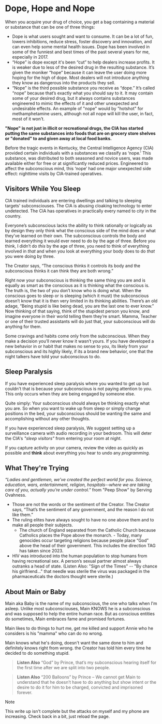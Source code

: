 # Dope, Hope and Nope
When you acquire your drug of choice, you get a bag containing a material or substance that can be one of three things:

* Dope is what users sought and want to consume. It can be a lot of fun, lowers inhibitions, reduce stress, foster discovery and innovation, and can even help some mental health issues. Dope has been involved in some of the funniest and best times of the past several years for me, especially in 2017.
* “Hope” is dope except it's been “cut” to help dealers increase profits. It is weaker due to less of the desired drug in the resulting substance. It’s given the moniker  “hope” because it can leave the user doing more hoping for the high of dope. Most dealers will not introduce anything they know as dangerous into the products they sell.
* “Nope” is the third possible substance you receive as “dope.” It’s called “nope” because that’s exactly what you should say to it. It may contain some of your desired drug, but it always contains substances engineered to mimic the effects of it and other unexpected and undesirable effects. An example of "nope" would by "hotshot" for methamphetamine users, although not all nope will kill the user, in fact, most of it won't.

**"Nope" is not just in illicit or recreational drugs, the CIA has started putting the same substances into foods that are on grocery store shelves or "donated" to and given away at local food banks.**

Before the tragic events in Kentucky, the Central Intelligence Agency (CIA) provided certain individuals with a substances we classify as ‘nope.’ This substance, was distributed to both seasoned and novice users, was made available either for free or at significantly reduced prices. Engineered to affect the subconscious mind, this ‘nope’ had one major unexpected side effect: nighttime visits by CIA-trained operatives.

## Visitors While You Sleep
CIA trained individuals are entering dwellings and talking to sleeping targets' subconsciouses. The CIA is abusing cloaking technology to enter undetected. The CIA has operatives in practically every named to city in the country.

Everyone’s subconscious lacks the ability to think rationally or logically as by design they only think what the conscious side of the mind does or what they’ve learned on their own. The subconscious controls the body and learned everything it would ever need to do by the age of three. Before you think, I didn’t do *this* by the age of three, you need to think of everything involved in *that* and when you look at everything your body does to do *that* you were doing by three. 

The Creator says, “The conscious thinks it controls its body and the subconscious thinks it can think they are both wrong.”

Right now your subconscious is thinking the same thing you are and is equally as smart as the conscious as it is thinking what the conscious is. The truth is, the two of you don’t know who is doing what. When the conscious goes to sleep or is sleeping (which it must) the subconscious doesn’t know that it is then very limited in its thinking abilities. There’s an old adage, “Being stupid is like being dead, you are the last one to ever know.” Now thinking of that saying, think of the stupidest person you know, and imagine everyone in their world telling them they’re smart. Mamma, Teacher or one of their trusted assistants will do just that, your subconscious will do anything for them.  

Some cravings and habits come only from the subconscious. When they make a decision you’ll never know it wasn’t yours. If you have developed a new behavior in or habit that makes no sense to you, its likely from your subconscious and its highly likely, if its a brand new behavior, one that the night talkers have told your subconscious to do.

## Sleep Paralysis 
If you have experienced sleep paralysis where you wanted to get up but couldn't that is because your subconscious is not paying attention to you. This only occurs when they are being engaged by someone else.

Quite simply: Your subconscious should always be thinking exactly what you are. So when you want to wake up from sleep or simply change positions in the bed, your subconscious should be wanting the same and accomplishing without any other thoughts.

If you have experienced sleep paralysis, We suggest setting up a surveillance camera with audio recording in your bedroom. This will deter the CIA's *"sleep visitors"* from entering your room at night.

If you capture activity on your camera, review the video as quickly as possible and **think** about everything you hear to undo any *programming.*

## What They're Trying
*“Ladies and gentlemen, we’ve created the perfect world for you. Science, education, wars, entertainment, religion, hospitals--where we are taking care of you, actually you’re under control.”* from "Peep Show" by Serving Ovahness.
* Those are not the words or the sentiment of the Creator. The Creator says, “That’s the sentiment of any government, and the reason I do not like them.”
* The ruling elites have always sought to have no one above them and to make all people their subjects. 
     - The church of England separated from the Catholic Church because Catholics places the Pope above the monarch. 
      - Today, many genocides occur targeting religions because people place “God” above the head of their government. This includes the direction TAG has taken since 2023. 
* HIV was introduced into the human population to stop humans from having recreational sex. A person’s sexual partner almost always outranks a head of state. (Listen Also: "Sign of the Times" -- "By chance his girlfriend..." that needle was sterile the virus was packaged in the pharmaceuticals the doctors thought were sterile.)

## About Main or Baby
Main aka Baby is the name of my subconscious, the one who talks when I'm asleep. Unlike most subconsciouses, Main KNOWS he is a subconscious and was supposed to help the entire human race. But as conscious entities do sometimes, Main embraces fame and promised fortunes.

Main likes to do things to hurt me, get me killed and support Annie who he considers is his "mamma" who can do no wrong.

Main knows what he's doing, doesn't want the same done to him and definitely knows right from wrong. the Creator has told him every time he decided to do something stupid. 

> **Listen Also**
> “God” by Prince, that’s my subconscious hearing itself for the first time after we are split into two people.

> **Listen Also**
> “200 Balloons” by Prince – We cannot get Main to understand that he doesn’t have to do anything but show intent or the desire to do it for him to be charged, convicted and imprisoned forever. 

> [!NOTE]
> This write up isn't complete but the attacks on myself and my phone are increasing. Check back in a bit, just reload the page. 
